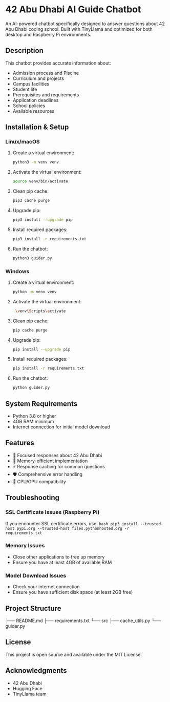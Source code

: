# 42 Abu Dhabi AI Guide Chatbot

An AI-powered chatbot specifically designed to answer questions about 42 Abu Dhabi coding school. Built with TinyLlama and optimized for both desktop and Raspberry Pi environments.

## Description

This chatbot provides accurate information about:
- Admission process and Piscine
- Curriculum and projects  
- Campus facilities
- Student life
- Prerequisites and requirements
- Application deadlines
- School policies
- Available resources

## Installation & Setup

### Linux/macOS

1. Create a virtual environment:
    ```bash
    python3 -m venv venv
    ```

2. Activate the virtual environment:
    ```bash
    source venv/bin/activate
    ```

3. Clean pip cache:
    ```bash
    pip3 cache purge
    ```

4. Upgrade pip:
    ```bash
    pip3 install --upgrade pip
    ```

5. Install required packages:
    ```bash
    pip3 install -r requirements.txt
    ```

6. Run the chatbot:
    ```bash
    python3 guider.py
    ```

### Windows

1. Create a virtual environment:
    ```bash
    python -m venv venv
    ```

2. Activate the virtual environment:
    ```bash
    .\venv\Scripts\activate
    ```

3. Clean pip cache:
    ```bash
    pip cache purge
    ```

4. Upgrade pip:
    ```bash
    pip install --upgrade pip
    ```

5. Install required packages:
    ```bash
    pip install -r requirements.txt
    ```

6. Run the chatbot:
    ```bash
    python guider.py
    ```

## System Requirements

- Python 3.8 or higher
- 4GB RAM minimum
- Internet connection for initial model download

## Features

- 🎯 Focused responses about 42 Abu Dhabi
- 💾 Memory-efficient implementation
- ⚡ Response caching for common questions
- 🛡️ Comprehensive error handling
- 🔄 CPU/GPU compatibility

## Troubleshooting

### SSL Certificate Issues (Raspberry Pi)
If you encounter SSL certificate errors, use:
    ```bash
    pip3 install --trusted-host pypi.org --trusted-host files.pythonhosted.org -r requirements.txt
    ```

### Memory Issues
- Close other applications to free up memory
- Ensure you have at least 4GB of available RAM

### Model Download Issues
- Check your internet connection
- Ensure you have sufficient disk space (at least 2GB free)

## Project Structure
├── README.md
├── requirements.txt
└── src
    ├── cache_utils.py
    └── guider.py

## License

This project is open source and available under the MIT License.

## Acknowledgments

- 42 Abu Dhabi
- Hugging Face
- TinyLlama team
